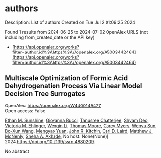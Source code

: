 # authors
Description: List of authors
Created on Tue Jul  2 01:09:25 2024

Found 1 results from 2024-06-25 to 2024-07-02
OpenAlex URLS (not including from_created_date or the API key)
- [https://api.openalex.org/works?filter=author.id%3Ahttps%3A//openalex.org/A5003442464](https://api.openalex.org/works?filter=author.id%3Ahttps%3A//openalex.org/A5003442464)

## Multiscale Optimization of Formic Acid Dehydrogenation Process Via Linear Model Decision Tree Surrogates   

OpenAlex: https://openalex.org/W4400149477    
Open access: False
    
[Ethan M. Sunshine](https://openalex.org/A5092859260), [Giovanna Bucci](https://openalex.org/A5077341604), [Tanusree Chatterjee](https://openalex.org/A5074177086), [Shyam Deo](https://openalex.org/A5055823801), [Victoria M. Ehlinger](https://openalex.org/A5085002502), [Wenqin Li](https://openalex.org/A5022534976), [Thomas Moore](https://openalex.org/A5061541871), [Corey Myers](https://openalex.org/A5065047172), [Wenyu Sun](https://openalex.org/A5081013058), [Bo-Xun Wang](https://openalex.org/A5056642604), [Mengyao Yuan](https://openalex.org/A5006428375), [John R. Kitchin](https://openalex.org/A5003442464), [Carl D. Laird](https://openalex.org/A5030631754), [Matthew J. McNenly](https://openalex.org/A5041849275), [Sneha A. Akhade](https://openalex.org/A5042139840), No host. None(None)] 2024.https://doi.org/10.2139/ssrn.4880209.
    
No abstract    

    
